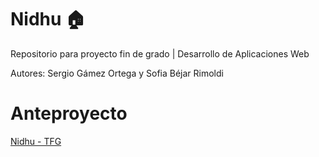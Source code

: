 # Nidhu 🏠
Repositorio para proyecto fin de grado | Desarrollo de Aplicaciones Web

Autores: Sergio Gámez Ortega y Sofia Béjar Rimoldi

# Anteproyecto
[Nidhu - TFG](https://relieved-sedum-ac4.notion.site/Anteproyecto-1c2ab73b1d4980eeabd9d5b353fa703e?pvs=4)
